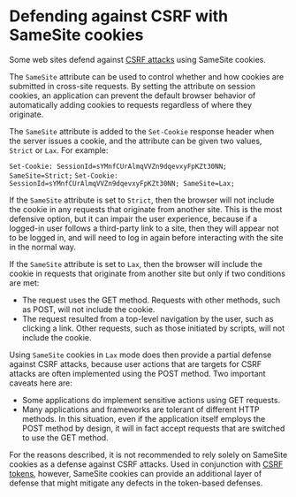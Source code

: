 # Defending against CSRF with SameSite cookies

Some web sites defend against [CSRF attacks](https://portswigger.net/web-security/csrf) using SameSite cookies.

The `SameSite` attribute can be used to control whether and how cookies are submitted in cross-site requests. By setting the attribute on session cookies, an application can prevent the default browser behavior of automatically adding cookies to requests regardless of where they originate.

The `SameSite` attribute is added to the `Set-Cookie` response header when the server issues a cookie, and the attribute can be given two values, `Strict` or `Lax`. For example:

`Set-Cookie: SessionId=sYMnfCUrAlmqVVZn9dqevxyFpKZt30NN; SameSite=Strict;` `Set-Cookie: SessionId=sYMnfCUrAlmqVVZn9dqevxyFpKZt30NN; SameSite=Lax;`

If the `SameSite` attribute is set to `Strict`, then the browser will not include the cookie in any requests that originate from another site. This is the most defensive option, but it can impair the user experience, because if a logged-in user follows a third-party link to a site, then they will appear not to be logged in, and will need to log in again before interacting with the site in the normal way.

If the `SameSite` attribute is set to `Lax`, then the browser will include the cookie in requests that originate from another site but only if two conditions are met:

-   The request uses the GET method. Requests with other methods, such as POST, will not include the cookie.
-   The request resulted from a top-level navigation by the user, such as clicking a link. Other requests, such as those initiated by scripts, will not include the cookie.

Using `SameSite` cookies in `Lax` mode does then provide a partial defense against CSRF attacks, because user actions that are targets for CSRF attacks are often implemented using the POST method. Two important caveats here are:

-   Some applications do implement sensitive actions using GET requests.
-   Many applications and frameworks are tolerant of different HTTP methods. In this situation, even if the application itself employs the POST method by design, it will in fact accept requests that are switched to use the GET method.

For the reasons described, it is not recommended to rely solely on SameSite cookies as a defense against CSRF attacks. Used in conjunction with [CSRF tokens](https://portswigger.net/web-security/csrf/tokens), however, SameSite cookies can provide an additional layer of defense that might mitigate any defects in the token-based defenses.